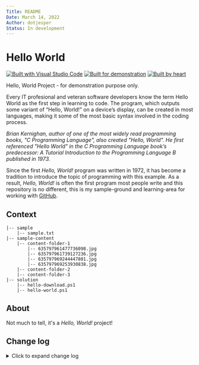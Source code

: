 ```yaml
---
Title: README
Date: March 14, 2022
Author: dotjesper
Status: In development
---
```


# Hello World

[![Built with Visual Studio Code](https://img.shields.io/badge/Built%20with-Visual%20Studio%20Code-blue?style=flat)](https://code.visualstudio.com/)
[![Built for demonstration](https://img.shields.io/badge/Buildt%20for-demonstration%20purpose%20only-blue?style=flat)](https://dotjesper.com/)
[![Built by heart](https://img.shields.io/badge/Built%20by-heart-blue?style=flat)](https://dotjesper.com/)

Hello, World Project - for demonstration purpose only.

Every IT profesional and veteran software developers know the term Hello World as the first step in learning to code. The program, which outputs some variant of “Hello, World!” on a device’s display, can be created in most languages, making it some of the most basic syntax involved in the coding process.

*Brian Kernighan, author of one of the most widely read programming books, "C Programming Language", also created "Hello, World". He first referenced "Hello World" in the C Programming Language book’s predecessor: A Tutorial Introduction to the Programming Language B published in 1973.*

Since the first *Hello, World!* program was written in 1972, it has become a tradition to introduce the topic of programming with this example. As a result, *Hello, World!* is often the first program most people write and this repository is no different, this is my sample-ground and learning-area for working with [GitHub](https://github.com/ "https://github.com/").

## Context

```
|-- sample
    |-- sample.txt
|-- sample-content
    |-- content-folder-1
        |-- 635797961477736098.jpg
        |-- 635797961739127236.jpg
        |-- 635797969244447801.jpg
        |-- 635797969253930838.jpg
    |-- content-folder-2
    |-- content-folder-3
|-- solution
    |-- hello-download.ps1
    |-- hello-world.ps1
```

## About

Not much to tell, it's a *Hello, World!* project!

## Change log

<details>
<summary>Click to expand change log</summary>

---

*Version 0.0.1.0 | February 18. 2022* | Public | [Release](https://github.com/dotjesper/hello-world/releases/)

*Version 0.0.0.3 | October 4,2021* | Public
  
*Version 0.0.0.0 | April 11,2017* | Public

---

</details>
